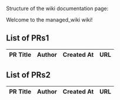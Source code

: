 Structure of the wiki documentation page:

Welcome to the managed_wiki wiki!

## List of PRs1

| PR Title | Author | Created At | URL |
|----------|--------|------------|-----|

## List of PRs2

| PR Title | Author | Created At | URL |
|----------|--------|------------|-----|
